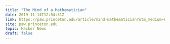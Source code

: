 ```yaml
---
title: "The Mind of a Mathematician"
date: 2019-11-14T12:54:31Z
link: https://paw.princeton.edu/article/mind-mathematician?utm_medium=RSS&utm_source=hune
site: paw.princeton.edu
topic: Hacker News
draft: false
---
```

